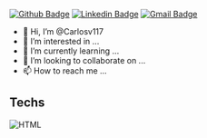 [![Github Badge](https://img.shields.io/badge/-Github-000?style=flat-square&logo=Github&logoColor=white&link=https://github.com/Carlosv117)](https://github.com/Carlosv117)
[![Linkedin Badge](https://img.shields.io/badge/-LinkedIn-blue?style=flat-square&logo=Linkedin&logoColor=white&link=https://www.linkedin.com/in/carlos-vitor-ribeiro-cerqueira-lima-08aa78212/)](https://www.linkedin.com/in/carlos-vitor-ribeiro-cerqueira-lima-08aa78212/)
[![Gmail Badge](https://img.shields.io/badge/-Gmail-c14438?style=flat-square&logo=Gmail&logoColor=white&link=mailto:limacarlosvitor@gmail.com)](mailto:limacarlosvitor@gmail.com)



- 👋 Hi, I’m @Carlosv117
- 👀 I’m interested in ...
- 🌱 I’m currently learning ...
- 💞️ I’m looking to collaborate on ...
- 📫 How to reach me ...

<!---
Carlosv117/Carlosv117 is a ✨ special ✨ repository because its `README.md` (this file) appears on your GitHub profile.
You can click the Preview link to take a look at your changes.
--->

## Techs

  ![HTML](https://img.shields.io/badge/-HTML-E34F26?style=flat-square&logo=html5&logoColor=white)
